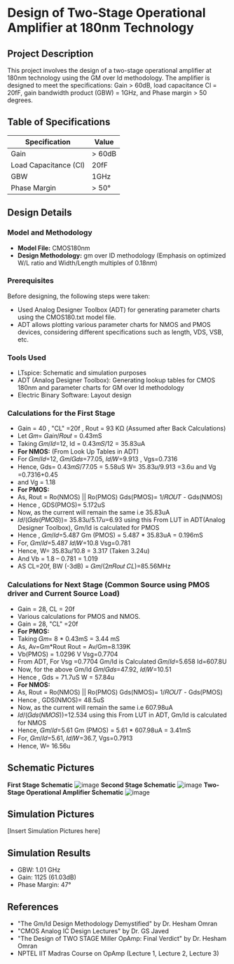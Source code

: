 # Design of Two-Stage Operational Amplifier at 180nm Technology

## Project Description
This project involves the design of a two-stage operational amplifier at 180nm technology using the GM over Id methodology. The amplifier is designed to meet the specifications: Gain > 60dB, load capacitance Cl = 20fF, gain bandwidth product (GBW) = 1GHz, and Phase margin > 50 degrees.

## Table of Specifications

| Specification          | Value     |
|------------------------|-----------|
| Gain                   | > 60dB    |
| Load Capacitance (Cl)  | 20fF      |
| GBW                    | 1GHz      |
| Phase Margin           | > 50°     |

## Design Details

### Model and Methodology
- **Model File:** CMOS180nm
- **Design Methodology:** gm over ID methodology (Emphasis on optimized W/L ratio and Width/Length multiples of 0.18nm)

### Prerequisites
Before designing, the following steps were taken:
- Used Analog Designer Toolbox (ADT) for generating parameter charts using the CMOS180.txt model file.
- ADT allows plotting various parameter charts for NMOS and PMOS devices, considering different specifications such as length, VDS, VSB, etc.

### Tools Used
- LTspice: Schematic and simulation purposes
- ADT (Analog Designer Toolbox): Generating lookup tables for CMOS 180nm and parameter charts for GM over Id methodology
- Electric Binary Software: Layout design

### Calculations for the First Stage
- Gain = 40  , "CL" =20f , Rout = 93 KΩ (Assumed after Back Calculations)
- Let 𝐺𝑚= 𝐺𝑎𝑖𝑛/𝑅𝑜𝑢𝑡 = 0.43mS
- Taking  𝐺𝑚/𝐼𝑑=12, Id = 0.43𝑚𝑆/12 = 35.83uA
- **For NMOS:** (From Look Up Tables in ADT)
- For 𝐺𝑚/𝐼𝑑=12, 𝐺𝑚/𝐺𝑑𝑠=77.05, 𝐼𝑑/𝑊=9.913 , Vgs=0.7316 
- Hence,	Gds= 0.43𝑚𝑆/77.05 = 5.58uS 	W= 35.83𝑢/9.913 =3.6u 	and  Vg =0.7316+0.45
- and Vg = 1.18
- **For PMOS:**
- As, Rout = Ro(NMOS) || Ro(PMOS)   	Gds(PMOS)= 1/𝑅𝑂𝑈𝑇 - Gds(NMOS)
- Hence , GDS(PMOS)= 5.172uS
- Now, as the current will remain the same i.e 35.83uA  
- 𝐼𝑑/(𝐺𝑑𝑠(𝑃𝑀𝑂𝑆))= 35.83𝑢/5.17𝑢=6.93    using this From LUT in ADT(Analog Designer Toolbox), Gm/Id is calculated for PMOS
- Hence ,   𝐺𝑚/𝐼𝑑=5.487	Gm (PMOS) = 5.487 * 35.83uA = 0.196mS
- For, 𝐺𝑚/𝐼𝑑=5.487   	 𝐼𝑑/𝑊=10.8	Vsg=0.781
- Hence,	W= 35.83𝑢/10.8 = 3.317  (Taken 3.24u)
- And Vb = 1.8 – 0.781 = 1.019
- AS CL=20f, BW (-3dB) = 𝐺𝑚/(2𝜋𝑅𝑜𝑢𝑡 𝐶𝐿)=85.56MHz

### Calculations for Next Stage (Common Source using PMOS driver and Current Source Load)
- Gain = 28, CL = 20f
- Various calculations for PMOS and NMOS.
- Gain = 28, "CL" =20f 
- **For PMOS:**
- Taking  𝐺𝑚= 8 * 0.43mS = 3.44 mS  	
- As, Av=Gm*Rout		Rout = Av/Gm=8.139K
- Vb(PMOS) = 1.0296 V     	Vsg=0.7704 
- From ADT, For Vsg =0.7704 Gm/Id is Calculated	 𝐺𝑚/𝐼𝑑=5.658	Id=607.8U
- Now, for the above Gm/Id 	   𝐺𝑚/𝐺𝑑𝑠=47.92,    𝐼𝑑/𝑊=10.51 
- Hence ,	Gds = 71.7uS 	W = 57.84u
- **For NMOS:**
- As, Rout = Ro(NMOS) || Ro(PMOS)   	Gds(NMOS)= 1/𝑅𝑂𝑈𝑇 - Gds(PMOS)
- Hence , GDS(NMOS)= 48.5uS
- Now, as the current will remain the same i.e 607.98uA  
- 𝐼𝑑/(𝐺𝑑𝑠(𝑁𝑀𝑂𝑆))=12.534   using this From LUT in ADT, Gm/Id is calculated for NMOS
- Hence, 𝐺𝑚/𝐼𝑑=5.61	Gm (PMOS) = 5.61 * 607.98uA = 3.41mS
- For, 𝐺𝑚/𝐼𝑑=5.61, 𝐼𝑑/𝑊=36.7, Vgs=0.7913
- Hence,	W= 16.56u
  
## Schematic Pictures
**First Stage Schematic**
![image](https://github.com/afzalamu/Design-of-two-stage-operational-amplifier-at-180nm-Technology/assets/124300839/517f9562-aaea-4b91-aa50-543dde734563)
**Second Stage Schematic**
![image](https://github.com/afzalamu/Design-of-two-stage-operational-amplifier-at-180nm-Technology/assets/124300839/58b06365-22d3-4836-937a-6c0bec3c9cb7)
**Two-Stage Operational Amplifier Schematic**
![image](https://github.com/afzalamu/Design-of-two-stage-operational-amplifier-at-180nm-Technology/assets/124300839/d1da8f8a-a900-4ac8-8c65-625a232feb94)

## Simulation Pictures
[Insert Simulation Pictures here]

## Simulation Results
- GBW: 1.01 GHz
- Gain: 1125 (61.03dB)
- Phase Margin: 47°

## References
- "The Gm/Id Design Methodology Demystified" by Dr. Hesham Omran
- "CMOS Analog IC Design Lectures" by Dr. GS Javed
- "The Design of TWO STAGE Miller OpAmp: Final Verdict" by Dr. Hesham Omran
- NPTEL IIT Madras Course on OpAmp (Lecture 1, Lecture 2, Lecture 3)
